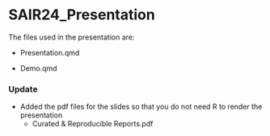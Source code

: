 # SAIR24_Presentation
 
The files used in the presentation are:

- Presentation.qmd

- Demo.qmd

### Update
- Added the pdf files for the slides so that you do not need R to render the presentation
   -  Curated & Reproducible Reports.pdf
